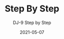 ---
image_primary: "img/DJ+Step+by+Step.jpg"
image_secondary: "img/DJ+Step+by+Step+Interior.jpg"
subtitle: "DJ-9 Step by Step"
tags: 
  - "Wall Coverings"
title: "Step By Step"
href: "https://www.areaenvironments.com/order/stepbystep"
designer: "Dusa Jesih"
category: "Wall Coverings"
manufacturer: "Area Environments"
slug: "/manufacturers/area-environments/wall-coverings/dusa-jesih-step-by-step"
date: "2021-05-07"
---